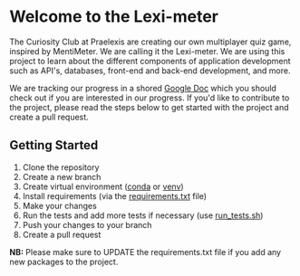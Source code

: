 # Welcome to the Lexi-meter

The Curiosity Club at Praelexis are creating our own multiplayer quiz game, inspired by MentiMeter. We are calling it the Lexi-meter. We are using this project to learn about the different components of application development such as API's, databases, front-end and back-end development, and more. 

We are tracking our progress in a shored [Google Doc](https://docs.google.com/document/d/1cDz2bUMo_afF7RDJvapllW48O4g1E49tavE8lWS-4CM/edit?usp=sharing) which you should check out if you are interested in our progress. If you'd like to contribute to the project, please read the steps below to get started with the project and create a pull request.

## Getting Started

1. Clone the repository
2. Create a new branch
3. Create virtual environment ([conda](https://docs.conda.io/projects/conda/en/latest/user-guide/install/macos.html) or [venv](https://realpython.com/python-virtual-environments-a-primer/))
4. Install requirements (via the [requirements.txt](requirements.txt) file)
5. Make your changes
6. Run the tests and add more tests if necessary (use [run_tests.sh](run_tests.sh))
7. Push your changes to your branch
8. Create a pull request

**NB:** Please make sure to UPDATE the requirements.txt file if you add any new packages to the project.